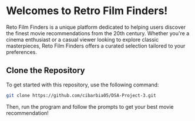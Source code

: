 <H1>Welcomes to Retro Film Finders!</h1>
Reto Film Finders is a unique platform dedicated to helping users discover the finest movie recommendations from the 20th century. Whether you're a cinema enthusiast or a casual viewer looking to explore classic masterpieces, Reto Film Finders offers a curated selection tailored to your preferences.
<H2>Clone the Repository</H2>

To get started with this repository, use the following command:

```bash
git clone https://github.com/cibarbia05/DSA-Project-3.git
```
Then, run the program and follow the prompts to get your best movie recommendation!
